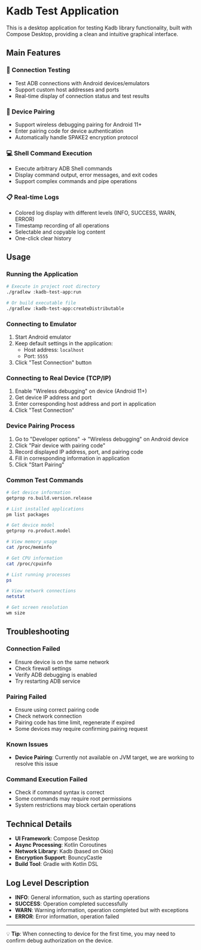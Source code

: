 # Kadb Test Application

This is a desktop application for testing Kadb library functionality, built with Compose Desktop, providing a clean and intuitive graphical interface.

## Main Features

### 🔗 Connection Testing
- Test ADB connections with Android devices/emulators
- Support custom host addresses and ports
- Real-time display of connection status and test results

### 🤝 Device Pairing
- Support wireless debugging pairing for Android 11+
- Enter pairing code for device authentication
- Automatically handle SPAKE2 encryption protocol

### 💻 Shell Command Execution
- Execute arbitrary ADB Shell commands
- Display command output, error messages, and exit codes
- Support complex commands and pipe operations

### 📋 Real-time Logs
- Colored log display with different levels (INFO, SUCCESS, WARN, ERROR)
- Timestamp recording of all operations
- Selectable and copyable log content
- One-click clear history

## Usage

### Running the Application
```bash
# Execute in project root directory
./gradlew :kadb-test-app:run

# Or build executable file
./gradlew :kadb-test-app:createDistributable
```

### Connecting to Emulator
1. Start Android emulator
2. Keep default settings in the application:
   - Host address: `localhost`
   - Port: `5555`
3. Click "Test Connection" button

### Connecting to Real Device (TCP/IP)
1. Enable "Wireless debugging" on device (Android 11+)
2. Get device IP address and port
3. Enter corresponding host address and port in application
4. Click "Test Connection"

### Device Pairing Process
1. Go to "Developer options" → "Wireless debugging" on Android device
2. Click "Pair device with pairing code"
3. Record displayed IP address, port, and pairing code
4. Fill in corresponding information in application
5. Click "Start Pairing"

### Common Test Commands
```bash
# Get device information
getprop ro.build.version.release

# List installed applications
pm list packages

# Get device model
getprop ro.product.model

# View memory usage
cat /proc/meminfo

# Get CPU information
cat /proc/cpuinfo

# List running processes
ps

# View network connections
netstat

# Get screen resolution
wm size
```

## Troubleshooting

### Connection Failed
- Ensure device is on the same network
- Check firewall settings
- Verify ADB debugging is enabled
- Try restarting ADB service

### Pairing Failed
- Ensure using correct pairing code
- Check network connection
- Pairing code has time limit, regenerate if expired
- Some devices may require confirming pairing request

### Known Issues
- **Device Pairing**: Currently not available on JVM target, we are working to resolve this issue

### Command Execution Failed
- Check if command syntax is correct
- Some commands may require root permissions
- System restrictions may block certain operations

## Technical Details

- **UI Framework**: Compose Desktop
- **Async Processing**: Kotlin Coroutines
- **Network Library**: Kadb (based on Okio)
- **Encryption Support**: BouncyCastle
- **Build Tool**: Gradle with Kotlin DSL

## Log Level Description

- **INFO**: General information, such as starting operations
- **SUCCESS**: Operation completed successfully
- **WARN**: Warning information, operation completed but with exceptions
- **ERROR**: Error information, operation failed

---

💡 **Tip**: When connecting to device for the first time, you may need to confirm debug authorization on the device. 